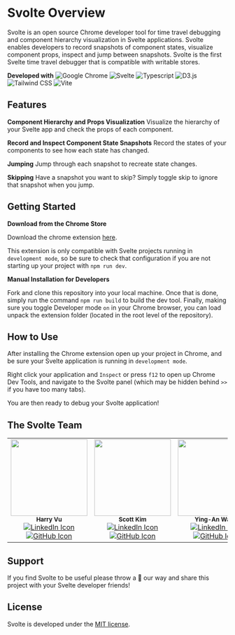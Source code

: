 # Svolte Overview

Svolte is an open source Chrome developer tool for time travel debugging and component hierarchy visualization in Svelte applications. Svolte enables developers to record snapshots of component states, visualize component props, inspect and jump between snapshots. Svolte is the first Svelte time travel debugger that is compatible with writable stores.

**Developed with**
![Google Chrome](https://img.shields.io/badge/Google_chrome-4285F4?style=for-the-badge&logo=Google-chrome&logoColor=white)
![Svelte](https://img.shields.io/badge/Svelte-4A4A55?style=for-the-badge&logo=svelte&logoColor=FF3E00)
![Typescript](https://img.shields.io/badge/TypeScript-007ACC?style=for-the-badge&logo=typescript&logoColor=white)
![D3.js](https://img.shields.io/badge/d3.js-F9A03C?style=for-the-badge&logo=d3.js&logoColor=white)
![Tailwind CSS](https://img.shields.io/badge/Tailwind_CSS-38B2AC?style=for-the-badge&logo=tailwind-css&logoColor=white)
![Vite](https://img.shields.io/badge/Vite-B73BFE?style=for-the-badge&logo=vite&logoColor=FFD62E)

## Features

**Component Hierarchy and Props Visualization**
Visualize the hierarchy of your Svelte app and check the props of each component.

**Record and Inspect Component State Snapshots**
Record the states of your components to see how each state has changed.

**Jumping**
Jump through each snapshot to recreate state changes.

**Skipping**
Have a snapshot you want to skip? Simply toggle skip to ignore that snapshot when you jump.

## Getting Started

**Download from the Chrome Store**

Download the chrome extension [here](https://github.com/rixo/svelte-hmr#svelte-hmr).

This extension is only compatible with Svelte projects running in `development mode`, so be sure to check that configuration if you are not starting up your project with `npm run dev`.

**Manual Installation for Developers**

Fork and clone this repository into your local machine. Once that is done, simply run the command `npm run build` to build the dev tool. Finally, making sure you toggle Developer mode `on` in your Chrome browser, you can load unpack the extension folder (located in the root level of the repository).

## How to Use

After installing the Chrome extension open up your project in Chrome, and be sure your Svelte application is running in `development mode`.

Right click your application and `Inspect` or press `f12` to open up Chrome Dev Tools, and navigate to the Svolte panel (which may be hidden behind `>>` if you have too many tabs).

You are then ready to debug your Svolte application!

## The Svolte Team

<table>
  <tr>
    <td align="center">
      <img src="https://avatars.githubusercontent.com/u/107030143?v=4" width="175" height="175"/>
      <br />
      <sub><b>Harry Vu</b></sub>
      <br />
      <a href="https://www.linkedin.com/in/hnvu/"><img src="https://img.shields.io/badge/LinkedIn-0077B5?style=for-the-badge&logo=linkedin&logoColor=white" alt="LinkedIn Icon"/></a>
      <a href="https://github.com/boilerpot"><img src="https://img.shields.io/badge/GitHub-100000?style=for-the-badge&logo=github&logoColor=white" alt="GitHub Icon"/></a>
    </td>
    <td align="center">
      <img src="https://avatars.githubusercontent.com/u/121269905?v=4" width="175" height="175"/>
      <br />
      <sub><b>Scott Kim</b></sub>
      <br />
      <a href="https://www.linkedin.com/in/skottcim/"><img src="https://img.shields.io/badge/LinkedIn-0077B5?style=for-the-badge&logo=linkedin&logoColor=white" alt="LinkedIn Icon"/></a>
      <a href="https://github.com/skottcim"><img src="https://img.shields.io/badge/GitHub-100000?style=for-the-badge&logo=github&logoColor=white" alt="GitHub Icon"/></a>
    </td>
    <td align="center">
      <img src="https://avatars.githubusercontent.com/u/122405088?v=4" width="175" height="175"/>
      <br />
      <sub><b>Ying-An Wang</b></sub>
      <br />
      <a href="https://www.linkedin.com/in/yingan-wang01/"><img src="https://img.shields.io/badge/LinkedIn-0077B5?style=for-the-badge&logo=linkedin&logoColor=white" alt="LinkedIn Icon"/></a>
      <a href="https://github.com/yingan-wang01"><img src="https://img.shields.io/badge/GitHub-100000?style=for-the-badge&logo=github&logoColor=white" alt="GitHub Icon"/></a>
    </td>
    <td align="center">
      <img src="https://avatars.githubusercontent.com/u/106777128?v=4" width="175" height="175"/>
      <br />
      <sub><b>Petros Ogbamichael</b></sub>
      <br />
      <a href="https://www.linkedin.com/in/petros-ogbamichael/"><img src="https://img.shields.io/badge/LinkedIn-0077B5?style=for-the-badge&logo=linkedin&logoColor=white" alt="LinkedIn Icon"/></a>
      <a href="https://github.com/PetrosO123"><img src="https://img.shields.io/badge/GitHub-100000?style=for-the-badge&logo=github&logoColor=white" alt="GitHub Icon"/></a>
    </td>
  </tr>
</table>

## Support

If you find Svolte to be useful please throw a :star2: our way and share this project with your Svelte developer friends!

## License

Svolte is developed under the [MIT license]().
